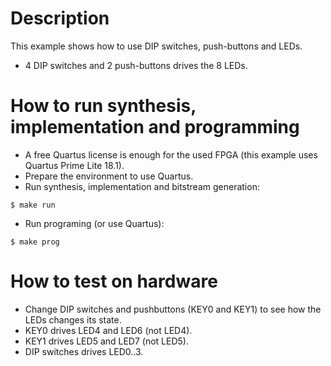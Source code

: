# Description

This example shows how to use DIP switches, push-buttons and LEDs.
* 4 DIP switches and 2 push-buttons drives the 8 LEDs.

# How to run synthesis, implementation and programming

* A free Quartus license is enough for the used FPGA (this example uses Quartus Prime Lite 18.1).
* Prepare the environment to use Quartus.
* Run synthesis, implementation and bitstream generation:
```
$ make run
```
* Run programing (or use Quartus):
```
$ make prog
```

# How to test on hardware

* Change DIP switches and pushbuttons (KEY0 and KEY1) to see how the LEDs changes its state.
* KEY0 drives LED4 and LED6 (not LED4).
* KEY1 drives LED5 and LED7 (not LED5).
* DIP switches drives LED0..3.

